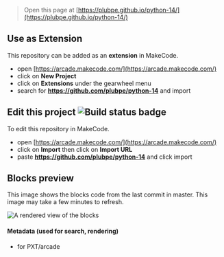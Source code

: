  


> Open this page at [https://plubpe.github.io/python-14/](https://plubpe.github.io/python-14/)

## Use as Extension

This repository can be added as an **extension** in MakeCode.

* open [https://arcade.makecode.com/](https://arcade.makecode.com/)
* click on **New Project**
* click on **Extensions** under the gearwheel menu
* search for **https://github.com/plubpe/python-14** and import

## Edit this project ![Build status badge](https://github.com/plubpe/python-14/workflows/MakeCode/badge.svg)

To edit this repository in MakeCode.

* open [https://arcade.makecode.com/](https://arcade.makecode.com/)
* click on **Import** then click on **Import URL**
* paste **https://github.com/plubpe/python-14** and click import

## Blocks preview

This image shows the blocks code from the last commit in master.
This image may take a few minutes to refresh.

![A rendered view of the blocks](https://github.com/plubpe/python-14/raw/master/.github/makecode/blocks.png)

#### Metadata (used for search, rendering)

* for PXT/arcade
<script src="https://makecode.com/gh-pages-embed.js"></script><script>makeCodeRender("{{ site.makecode.home_url }}", "{{ site.github.owner_name }}/{{ site.github.repository_name }}");</script>
